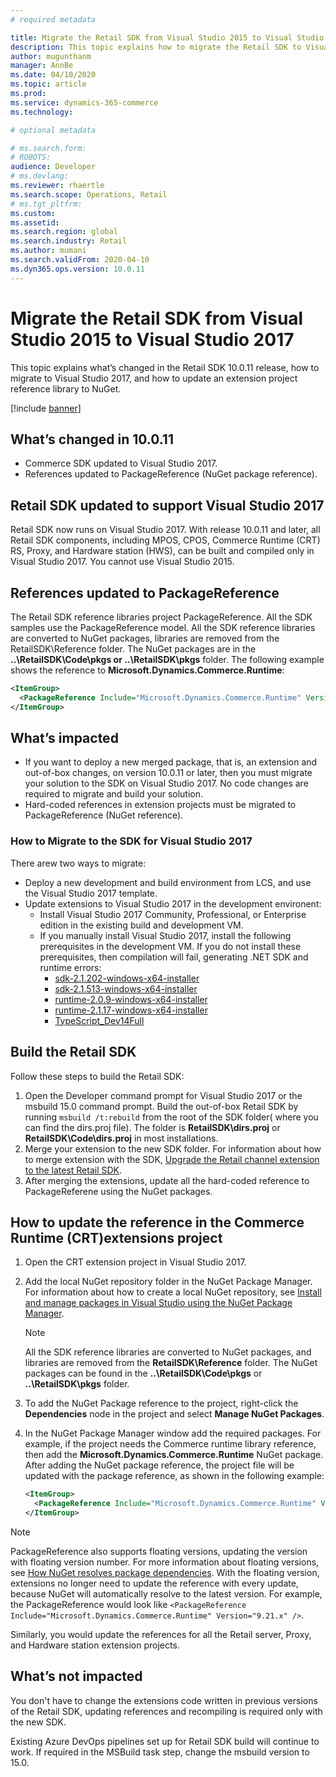 ```yaml
---
# required metadata

title: Migrate the Retail SDK from Visual Studio 2015 to Visual Studio 2017
description: This topic explains how to migrate the Retail SDK to Visual Studio 2017 and update the reference to NuGet.
author: mugunthanm 
manager: AnnBe
ms.date: 04/10/2020
ms.topic: article
ms.prod: 
ms.service: dynamics-365-commerce
ms.technology: 

# optional metadata

# ms.search.form: 
# ROBOTS: 
audience: Developer
# ms.devlang: 
ms.reviewer: rhaertle
ms.search.scope: Operations, Retail 
# ms.tgt_pltfrm: 
ms.custom: 
ms.assetid: 
ms.search.region: global
ms.search.industry: Retail
ms.author: mumani
ms.search.validFrom: 2020-04-10
ms.dyn365.ops.version: 10.0.11
---
```


# Migrate the Retail SDK from Visual Studio 2015 to Visual Studio 2017

This topic explains what’s changed in the Retail SDK 10.0.11 release, how to migrate to Visual Studio 2017, and how to update an extension project reference library to NuGet.

[!include [banner](../../includes/banner.md)]

## What’s changed in 10.0.11

- Commerce SDK updated to Visual Studio 2017.
- References updated to PackageReference (NuGet package reference).

## Retail SDK updated to support Visual Studio 2017

Retail SDK now runs on Visual Studio 2017. With release 10.0.11 and later, all Retail SDK components, including MPOS, CPOS, Commerce Runtime (CRT) RS, Proxy, and Hardware station (HWS), can be built and compiled only in Visual Studio 2017. You cannot use Visual Studio 2015.

## References updated to PackageReference

The Retail SDK reference libraries project PackageReference. All the SDK samples use the PackageReference model. All the SDK reference libraries are converted to NuGet packages, libraries are removed from the RetailSDK\\Reference folder. The NuGet packages are in the **..\\RetailSDK\\Code\\pkgs or ..\\RetailSDK\\pkgs** folder. The following example shows the reference to **Microsoft.Dynamics.Commerce.Runtime**:

```xml
<ItemGroup>
  <PackageReference Include="Microsoft.Dynamics.Commerce.Runtime" Version="9.21.x" />
</ItemGroup>
```

## What’s impacted

- If you want to deploy a new merged package, that is, an extension and out-of-box changes, on version 10.0.11 or later, then you must migrate your solution to the SDK on Visual Studio 2017. No code changes are required to migrate and build your solution.
- Hard-coded references in extension projects must be migrated to PackageReference (NuGet reference).

### How to Migrate to the SDK for Visual Studio 2017

There arew two ways to migrate:
- Deploy a new development and build environment from LCS, and use the Visual Studio 2017 template.
- Update extensions to Visual Studio 2017 in the development environent:
    - Install Visual Studio 2017 Community, Professional, or Enterprise edition in the existing build and development VM.
    - If you manually install Visual Studio 2017, install the following prerequisites in the development VM. If you do not install these prerequisites, then compilation will fail, generating .NET SDK and runtime errors:
        + [sdk-2.1.202-windows-x64-installer](https://dotnet.microsoft.com/download/dotnet-core/thank-you/sdk-2.1.202-windows-x64-installer)
        + [sdk-2.1.513-windows-x64-installer](https://dotnet.microsoft.com/download/dotnet-core/thank-you/sdk-2.1.513-windows-x64-installer)
        + [runtime-2.0.9-windows-x64-installer](https://dotnet.microsoft.com/download/dotnet-core/thank-you/runtime-2.0.9-windows-x64-installer)
        + [runtime-2.1.17-windows-x64-installer](https://dotnet.microsoft.com/download/dotnet-core/thank-you/runtime-2.1.17-windows-x64-installer)
        + [TypeScript_Dev14Full](https://download.microsoft.com/download/6/D/8/6D8381B0-03C1-4BD2-AE65-30FF0A4C62DA/TS-2.2-dev14update3-20170321.1/TypeScript_Dev14Full.exe)


## Build the Retail SDK

Follow these steps to build the Retail SDK:

1. Open the Developer command prompt for Visual Studio 2017 or the msbuild 15.0 command prompt. Build the out-of-box Retail SDK by running `msbuild /t:rebuild` from the root of the SDK folder( where you can find the dirs.proj file). The folder is  **RetailSDK\\dirs.proj** or **RetailSDK\\Code\\dirs.proj** in most installations.
2. Merge your extension to the new SDK folder. For information about how to merge extension with the SDK, [Upgrade the Retail channel extension to the latest Retail SDK](../retailsdk-update.me).
3. After merging the extensions, update all the hard-coded reference to PackageReferene using the NuGet packages.

## How to update the reference in the Commerce Runtime (CRT)extensions project

1. Open the CRT extension project in Visual Studio 2017.
2. Add the local NuGet repository folder in the NuGet Package Manager. For information about how to create a local NuGet repository, see [Install and manage packages in Visual Studio using the NuGet Package Manager](https://docs.microsoft.com/nuget/consume-packages/install-use-packages-visual-studio#package-sources). 

    > [!NOTE]
    > All the SDK reference libraries are converted to NuGet packages, and libraries are removed from the **RetailSDK\\Reference** folder. The NuGet packages can be found in the **..\\RetailSDK\\Code\\pkgs** or **..\\RetailSDK\\pkgs** folder.

3. To add the NuGet Package reference to the project, right-click the **Dependencies** node in the project and select **Manage NuGet Packages**.
4.  In the NuGet Package Manager window add the required packages. For example, if the project needs the Commerce runtime library reference, then add the **Microsoft.Dynamics.Commerce.Runtime** NuGet package. After adding the NuGet package reference, the project file will be updated with the package reference, as shown in the following example:
    ```xml
    <ItemGroup>
      <PackageReference Include="Microsoft.Dynamics.Commerce.Runtime" Version="9.21.x" />
    </ItemGroup>
    ```

> [!NOTE]
> PackageReference also supports floating versions, updating the version with floating version number. For more information about floating versions, see [How NuGet resolves package dependencies](https://docs.microsoft.com/nuget/concepts/dependency-resolution#floating-versions). With the floating version, extensions no longer need to update the reference with every update, because NuGet will automatically resolve to the latest version. For example, the PackageReference would look like `<PackageReference Include="Microsoft.Dynamics.Commerce.Runtime" Version="9.21.x" />`.

Similarly, you would update the references for all the Retail server, Proxy, and Hardware station extension projects.

## What’s not impacted

You don't have to change the extensions code written in previous versions of the Retail SDK, updating references and recompiling is required only with the new SDK.
   
Existing Azure DevOps pipelines set up for Retail SDK build will continue to work. If required in the MSBuild task step, change the msbuild version to 15.0.
